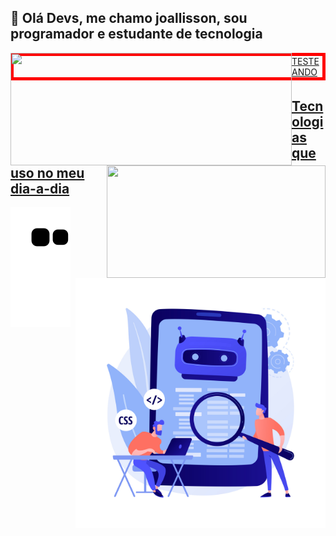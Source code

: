 ## 👋 Olá Devs, me chamo joallisson, sou programador e estudante de tecnologia

<div align="left" padding-bottom="50em">
  <a href="https://github.com/Joallisson"/>
  <img align="left" height="180em" width="450em" src="https://github-readme-stats.vercel.app/api?username=Joallisson&show_icons=true&theme=dark&include_all_commits=true&count_private=true"/>
  <img align="right" height="180em" width="350em" src="https://github-readme-stats.vercel.app/api/top-langs/?username=Joallisson&layout=compact&langs_count=7&theme=dark"/>
</div>

<div style="border: 5px solid red" margin="500">TESTEANDO</div>

<img border="solid 5px" align="right" width="400em" src="devs.jpg"/>

## Tecnologias que uso no meu dia-a-dia  
 
 ![Snake animation](https://github.com/Joallisson/Joallisson/blob/output/github-contribution-grid-snake.svg)
